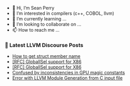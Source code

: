 - 👋 Hi, I’m Sean Perry
- 👀 I’m interested in compilers (c++, COBOL, llvm)
- 🌱 I’m currently learning ...
- 💞️ I’m looking to collaborate on ...
- 📫 How to reach me ...

<!---
s66perry/s66perry is a ✨ special ✨ repository because its `README.md` (this file) appears on your GitHub profile.
You can click the Preview link to take a look at your changes.
--->
### 📕 Latest LLVM Discourse Posts

<!-- DISCOURSE-LLVM:START -->
- [How to get struct member name](https://discourse.llvm.org/t/how-to-get-struct-member-name/73522#post_1)
- [[RFC] GlobalISel support for X86](https://discourse.llvm.org/t/rfc-globalisel-support-for-x86/73424#post_7)
- [[RFC] GlobalISel support for X86](https://discourse.llvm.org/t/rfc-globalisel-support-for-x86/73424#post_6)
- [Confused by inconsistencies in GPU magic constants](https://discourse.llvm.org/t/confused-by-inconsistencies-in-gpu-magic-constants/72041#post_19)
- [Error with LLVM Module Generation from C input file](https://discourse.llvm.org/t/error-with-llvm-module-generation-from-c-input-file/73519#post_1)
<!-- DISCOURSE-LLVM:END -->
